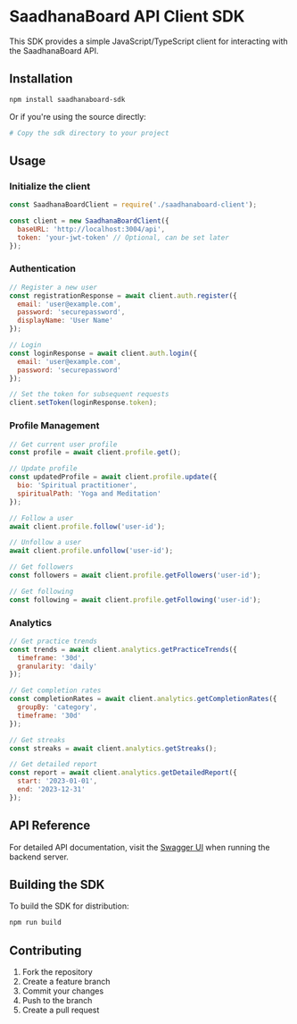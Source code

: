 # SaadhanaBoard API Client SDK

This SDK provides a simple JavaScript/TypeScript client for interacting with the SaadhanaBoard API.

## Installation

```bash
npm install saadhanaboard-sdk
```

Or if you're using the source directly:

```bash
# Copy the sdk directory to your project
```

## Usage

### Initialize the client

```javascript
const SaadhanaBoardClient = require('./saadhanaboard-client');

const client = new SaadhanaBoardClient({
  baseURL: 'http://localhost:3004/api',
  token: 'your-jwt-token' // Optional, can be set later
});
```

### Authentication

```javascript
// Register a new user
const registrationResponse = await client.auth.register({
  email: 'user@example.com',
  password: 'securepassword',
  displayName: 'User Name'
});

// Login
const loginResponse = await client.auth.login({
  email: 'user@example.com',
  password: 'securepassword'
});

// Set the token for subsequent requests
client.setToken(loginResponse.token);
```

### Profile Management

```javascript
// Get current user profile
const profile = await client.profile.get();

// Update profile
const updatedProfile = await client.profile.update({
  bio: 'Spiritual practitioner',
  spiritualPath: 'Yoga and Meditation'
});

// Follow a user
await client.profile.follow('user-id');

// Unfollow a user
await client.profile.unfollow('user-id');

// Get followers
const followers = await client.profile.getFollowers('user-id');

// Get following
const following = await client.profile.getFollowing('user-id');
```

### Analytics

```javascript
// Get practice trends
const trends = await client.analytics.getPracticeTrends({
  timeframe: '30d',
  granularity: 'daily'
});

// Get completion rates
const completionRates = await client.analytics.getCompletionRates({
  groupBy: 'category',
  timeframe: '30d'
});

// Get streaks
const streaks = await client.analytics.getStreaks();

// Get detailed report
const report = await client.analytics.getDetailedReport({
  start: '2023-01-01',
  end: '2023-12-31'
});
```

## API Reference

For detailed API documentation, visit the [Swagger UI](http://localhost:3004/api-docs) when running the backend server.

## Building the SDK

To build the SDK for distribution:

```bash
npm run build
```

## Contributing

1. Fork the repository
2. Create a feature branch
3. Commit your changes
4. Push to the branch
5. Create a pull request